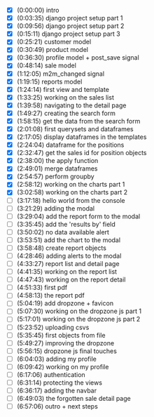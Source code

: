 - [X] (0:00:00​) intro
- [X] (0:03:35​) django project setup part 1
- [X] (0:09:56​) django project setup part 2
- [X] (0:15:11​) django project setup part 3
- [X] (0:25:21​) customer model
- [X] (0:30:49​) product model
- [X] (0:36:30​) profile model + post_save signal
- [X] (0:48:14​) sale model
- [X] (1:12:05​) m2m_changed signal
- [X] (1:19:15​) reports model
- [X] (1:24:14​) first view and template
- [X] (1:33:25​) working on the sales list
- [X] (1:39:58​) navigating to the detail page
- [X] (1:49:27​) creating the search form
- [X] (1:58:15​) get the data from the search form
- [X] (2:01:08​) first querysets and dataframes
- [X] (2:17:05​) display dataframes in the templates
- [X] (2:24:04​) dataframe for the positions
- [X] (2:32:47​) get the sales id for position objects
- [X] (2:38:00​) the apply function
- [X] (2:49:01​) merge dataframes
- [X] (2:54:57​) perform groupby
- [X] (2:58:12​) working on the charts part 1
- [X] (3:02:58​) working on the charts part 2
- [ ] (3:17:18​) hello world from the console
- [ ] (3:21:29​) adding the modal 
- [ ] (3:29:04​) add the report form to the modal 
- [ ] (3:35:45​) add the 'results by' field
- [ ] (3:50:02​) no data available alert 
- [ ] (3:53:51​) add the chart to the modal
- [ ] (3:58:48​) create report objects
- [ ] (4:28:46​) adding alerts to the modal
- [ ] (4:33:27​) report list and detail page
- [ ] (4:41:35​) working on the report list 
- [ ] (4:47:43​) working on the report detail
- [ ] (4:51:33​) first pdf
- [ ] (4:58:13​) the report pdf
- [ ] (5:04:19​) add dropzone + favicon
- [ ] (5:07:30​) working on the dropzone js part 1
- [ ] (5:17:01​) working on the dropzone js part 2
- [ ] (5:23:52​) uploading csvs
- [ ] (5:35:45​) first objects from file
- [ ] (5:49:27​) improving the dropzone
- [ ] (5:56:15​) dropzone js final touches
- [ ] (6:04:03​) adding my profile
- [ ] (6:09:42​) working on my profile
- [ ] (6:17:06​) authentication
- [ ] (6:31:14​) protecting the views
- [ ] (6:36:17​) adding the navbar
- [ ] (6:49:03​) the forgotten sale detail page
- [ ] (6:57:06​) outro + next steps 
